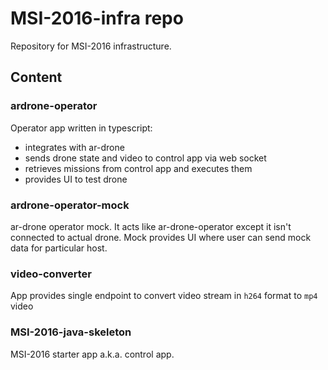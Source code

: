 # MSI-2016-infra repo

Repository for MSI-2016 infrastructure.

## Content

### ardrone-operator

Operator app written in typescript:

  - integrates with ar-drone 
  - sends drone state and video to control app via web socket
  - retrieves missions from control app and executes them
  - provides UI to test drone 


### ardrone-operator-mock

ar-drone operator mock. It acts like ar-drone-operator except it isn't connected to actual drone.
Mock provides UI where user can send mock data for particular host.

### video-converter

App provides single endpoint to convert video stream in `h264` format to `mp4` video

### MSI-2016-java-skeleton

MSI-2016 starter app a.k.a. control app.
